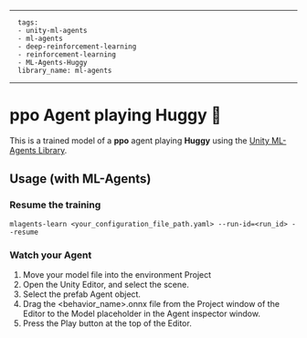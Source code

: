 
---
      tags:
      - unity-ml-agents
      - ml-agents
      - deep-reinforcement-learning
      - reinforcement-learning
      - ML-Agents-Huggy
      library_name: ml-agents
---
    
  # **ppo** Agent playing **Huggy** 🐶
  This is a trained model of a **ppo** agent playing **Huggy** using the [Unity ML-Agents Library](https://github.com/Unity-Technologies/ml-agents).
  
  ## Usage (with ML-Agents)
  ### Resume the training
  ```
  mlagents-learn <your_configuration_file_path.yaml> --run-id=<run_id> --resume
  ```
  ### Watch your Agent
  1. Move your model file into the environment Project
  2. Open the Unity Editor, and select the scene.
  3. Select the prefab Agent object.
  4. Drag the <behavior_name>.onnx file from the Project window of the Editor to the Model placeholder in the Agent inspector window.
  5. Press the Play button at the top of the Editor.
  